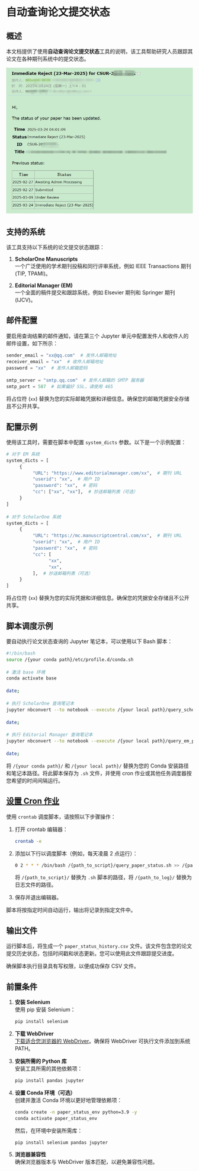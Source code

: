 # 自动查询论文提交状态

## 概述

本文档提供了使用**自动查询论文提交状态**工具的说明，该工具帮助研究人员跟踪其论文在各种期刊系统中的提交状态。

![](email.png)

## 支持的系统

该工具支持以下系统的论文提交状态跟踪：

1. **ScholarOne Manuscripts**  
    一个广泛使用的学术期刊投稿和同行评审系统，例如 IEEE Transactions 期刊 (TIP, TPAMI)。

2. **Editorial Manager (EM)**  
    一个全面的稿件提交和跟踪系统，例如 Elsevier 期刊和 Springer 期刊 (IJCV)。

## 邮件配置

要启用查询结果的邮件通知，请在第三个 Jupyter 单元中配置发件人和收件人的邮件设置，如下所示：

```python
sender_email = "xx@qq.com"  # 发件人邮箱地址
receiver_email = "xx"  # 收件人邮箱地址
password = "xx"  # 发件人邮箱密码

smtp_server = "smtp.qq.com"  # 发件人邮箱的 SMTP 服务器
smtp_port = 587  # 如果偏好 SSL，请使用 465
```

将占位符 (`xx`) 替换为您的实际邮箱凭据和详细信息。确保您的邮箱凭据安全存储且不公开共享。

## 配置示例

使用该工具时，需要在脚本中配置 `system_dicts` 参数。以下是一个示例配置：

```python
# 对于 EM 系统
system_dicts = [
     {
          "URL": "https://www.editorialmanager.com/xx",  # 期刊 URL
          "userid": "xx",  # 用户 ID
          "password": "xx",  # 密码
          "cc": ["xx", "xx"],  # 抄送邮箱列表（可选）
     }
]

# 对于 ScholarOne 系统
system_dicts = [
     {
          "URL": "https://mc.manuscriptcentral.com/xx",  # 期刊 URL
          "userid": "xx",  # 用户 ID
          "password": "xx",  # 密码
          "cc": [
                "xx",
                "xx",
          ],  # 抄送邮箱列表（可选）
     }
]
```

将占位符 (`xx`) 替换为您的实际凭据和详细信息。确保您的凭据安全存储且不公开共享。

## 脚本调度示例

要自动执行论文状态查询的 Jupyter 笔记本，可以使用以下 Bash 脚本：

```bash
#!/bin/bash
source /{your conda path}/etc/profile.d/conda.sh

# 激活 base 环境
conda activate base

date;

# 执行 ScholarOne 查询笔记本
jupyter nbconvert --to notebook --execute /{your local path}/query_scholarone_paper_status.ipynb

date;

# 执行 Editorial Manager 查询笔记本
jupyter nbconvert --to notebook --execute /{your local path}/query_em_paper_status.ipynb

date;
```

将 `/{your conda path}/` 和 `/{your local path}/` 替换为您的 Conda 安装路径和笔记本路径。将此脚本保存为 `.sh` 文件，并使用 cron 作业或其他任务调度器按您希望的时间间隔运行。

## [设置 Cron 作业](https://www.runoob.com/w3cnote/linux-crontab-tasks.html)

使用 `crontab` 调度脚本，请按照以下步骤操作：

1. 打开 crontab 编辑器：
    ```bash
    crontab -e
    ```

2. 添加以下行以调度脚本（例如，每天凌晨 2 点运行）：
    ```bash
    0 2 * * * /bin/bash /{path_to_script}/query_paper_status.sh >> /{path_to_log}/query_status.log 2>&1
    ```

    将 `/{path_to_script}/` 替换为 `.sh` 脚本的路径，将 `/{path_to_log}/` 替换为日志文件的路径。

3. 保存并退出编辑器。

脚本将按指定时间自动运行，输出将记录到指定文件中。

## 输出文件

运行脚本后，将生成一个 `paper_status_history.csv` 文件。该文件包含您的论文提交历史状态，包括时间戳和状态更新。您可以使用此文件跟踪提交进度。

确保脚本执行目录具有写权限，以便成功保存 CSV 文件。

## 前置条件

1. **安装 Selenium**  
    使用 pip 安装 Selenium：
    ```bash
    pip install selenium
    ```

2. **下载 WebDriver**  
    [下载适合您浏览器的 WebDriver](https://www.selenium.dev/documentation/webdriver/getting_started/install_drivers/)。确保将 WebDriver 可执行文件添加到系统 PATH。

3. **安装所需的 Python 库**  
    安装工具所需的其他依赖项：
    ```bash
    pip install pandas jupyter
    ```

4. **设置 Conda 环境（可选）**  
    创建并激活 Conda 环境以更好地管理依赖项：
    ```bash
    conda create -n paper_status_env python=3.9 -y
    conda activate paper_status_env
    ```
    然后，在环境中安装所需库：
    ```bash
    pip install selenium pandas jupyter
    ```

5. **浏览器兼容性**  
    确保浏览器版本与 WebDriver 版本匹配，以避免兼容性问题。